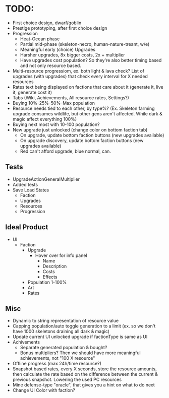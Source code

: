 # TODO:

* First choice design, dwarf/goblin
* Prestige prototyping, after first choice design
* Progression
  * Heat-Ocean phase
  * Partial mid-phase (skeleton-necro, human-nature-treant, w/e)
  * Meaningful early (choice) Upgrades
  * Harsher upgrades, 8x bigger costs, 2x + multiplier
  * Have upgrades cost population? So they're also better timing based and not only resource based.
* Multi-resource progressiom, ex. both light & lava check? List of upgrades (with upgrades) that check every interval for X needed resources
* Rates text being displayed on factions that care about it (generate it, live it, generate cost it)
* Tabs (Wiki, Achievements, All resource rates, Settings?)
* Buying 10%-25%-50%-Max population
* Resource needs tied to each other, by type%? (Ex. Skeleton farming upgrade consumes wildlife, but other gens aren't affected. While dark & magic affect everything 100%)
* Buying next most with 10-100 population?
* New upgrade just unlocked (change color on bottom faction tab)
  * On upgrade, update bottom faction buttons (new upgrades available)
  * On upgrade discovery, update bottom faction buttons (new upgrades available)
  * Red can't afford upgrade, blue normal, can.

## Tests

* UpgradeActionGeneralMultiplier
* Added tests
* Save Load States
  * Faction
  * Upgrades
  * Resources
  * Progression

## Ideal Product

* UI
  * Faction
    * Upgrade
      * Hover over for info panel
        * Name
        * Description
        * Costs
        * Effects
    * Population 1-100%
    * Art
    * Rates

## Misc

* Dynamic to string representation of resource value
* Capping population/auto toggle generation to a limit (ex. so we don't have 1000 skeletons draining all dark & magic)
* Update current UI unlocked upgrade if factionType is same as UI
* Achivements
  * Separate generated population & bought?
  * Bonus multipliers? Then we should have more meaningful achievements, not "100 X resource"
* Offline progress (max 24h/time resource?) 
* Snapshot based rates, every X seconds, store the resource amounts, then calculate the rate based on the difference between the current & previous snapshot. Lowering the used PC resources
* Mine defense-type "oracle", that gives you a hint on what to do next
* Change UI Color with faction?